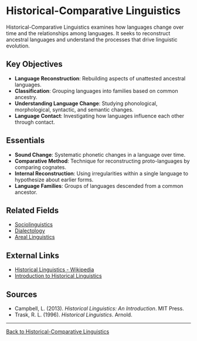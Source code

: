 # Historical-Comparative Linguistics

Historical-Comparative Linguistics examines how languages change over time and the relationships among languages. It seeks to reconstruct ancestral languages and understand the processes that drive linguistic evolution.

## Key Objectives

- **Language Reconstruction**: Rebuilding aspects of unattested ancestral languages.
- **Classification**: Grouping languages into families based on common ancestry.
- **Understanding Language Change**: Studying phonological, morphological, syntactic, and semantic changes.
- **Language Contact**: Investigating how languages influence each other through contact.

## Essentials

- **Sound Change**: Systematic phonetic changes in a language over time.
- **Comparative Method**: Technique for reconstructing proto-languages by comparing cognates.
- **Internal Reconstruction**: Using irregularities within a single language to hypothesize about earlier forms.
- **Language Families**: Groups of languages descended from a common ancestor.

## Related Fields

- [Sociolinguistics](../Sociolinguistics/README.md)
- [Dialectology](Dialectology.md)
- [Areal Linguistics](Advanced/Areal-Linguistics.md)

## External Links

- [Historical Linguistics - Wikipedia](https://en.wikipedia.org/wiki/Historical_linguistics)
- [Introduction to Historical Linguistics](https://www.linguisticsociety.org/resource/historical-linguistics)

## Sources

- Campbell, L. (2013). *Historical Linguistics: An Introduction*. MIT Press.
- Trask, R. L. (1996). *Historical Linguistics*. Arnold.

---

[Back to Historical-Comparative Linguistics](README.md)

